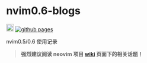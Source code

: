 # nvim0.6-blogs

[<img alt="github" src="https://img.shields.io/github/license/zjp-CN/neovim0.6-blogs?color=blue" height="20">](https://github.com/zjp-CN/neovim0.6-blogs)
[![github pages](https://github.com/zjp-CN/neovim0.6-blogs/actions/workflows/deploy.yml/badge.svg)](https://github.com/zjp-CN/neovim0.6-blogs/actions/workflows/deploy.yml)

nvim0.5/0.6 使用记录

> **强烈建议阅读 neovim 项目 [wiki](https://github.com/neovim/neovim/wiki) 页面下的相关话题！**

